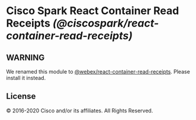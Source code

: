 # Cisco Spark React Container Read Receipts _(@ciscospark/react-container-read-receipts)_

## WARNING

We renamed this module to [@webex/react-container-read-receipts](https://www.npmjs.com/package/@webex/react-container-read-receipts). Please install it instead.

## License

© 2016-2020 Cisco and/or its affiliates. All Rights Reserved.

